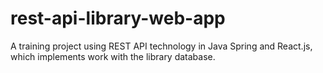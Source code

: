 # rest-api-library-web-app
A training project using REST API technology in Java Spring and React.js, which implements work with the library database.
